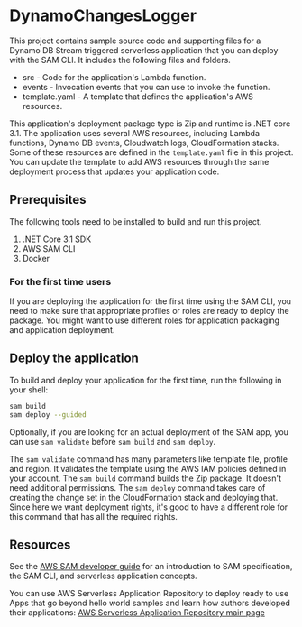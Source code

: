 # DynamoChangesLogger

This project contains sample source code and supporting files for a Dynamo DB Stream triggered serverless application that you can deploy with the SAM CLI. It includes the following files and folders.

- src - Code for the application's Lambda function.
- events - Invocation events that you can use to invoke the function.
- template.yaml - A template that defines the application's AWS resources.

This application's deployment package type is Zip and runtime is .NET core 3.1. The application uses several AWS resources, including Lambda functions, Dynamo DB events, Cloudwatch logs, CloudFormation stacks. Some of these resources are defined in the `template.yaml` file in this project. You can update the template to add AWS resources through the same deployment process that updates your application code.

## Prerequisites

The following tools need to be installed to build and run this project.
1. .NET Core 3.1 SDK
2. AWS SAM CLI
3. Docker

### For the first time users
If you are deploying the application for the first time using the SAM CLI, you need to make sure that appropriate profiles or roles are ready to deploy the package. You might want to use different roles for application packaging and application deployment.

## Deploy the application

To build and deploy your application for the first time, run the following in your shell:

```bash
sam build
sam deploy --guided
```

Optionally, if you are looking for an actual deployment of the SAM app, you can use `sam validate` before `sam build` and `sam deploy`.

The `sam validate` command has many parameters like template file, profile and region. It validates the template using the AWS IAM policies defined in your account.
The `sam build` command builds the Zip package. It doesn't need additional permissions.
The `sam deploy` command takes care of creating the change set in the CloudFormation stack and deploying that. Since here we want deployment rights, it's good to have a different role for this command that has all the required rights.

## Resources

See the [AWS SAM developer guide](https://docs.aws.amazon.com/serverless-application-model/latest/developerguide/what-is-sam.html) for an introduction to SAM specification, the SAM CLI, and serverless application concepts.

You can use AWS Serverless Application Repository to deploy ready to use Apps that go beyond hello world samples and learn how authors developed their applications: [AWS Serverless Application Repository main page](https://aws.amazon.com/serverless/serverlessrepo/)
